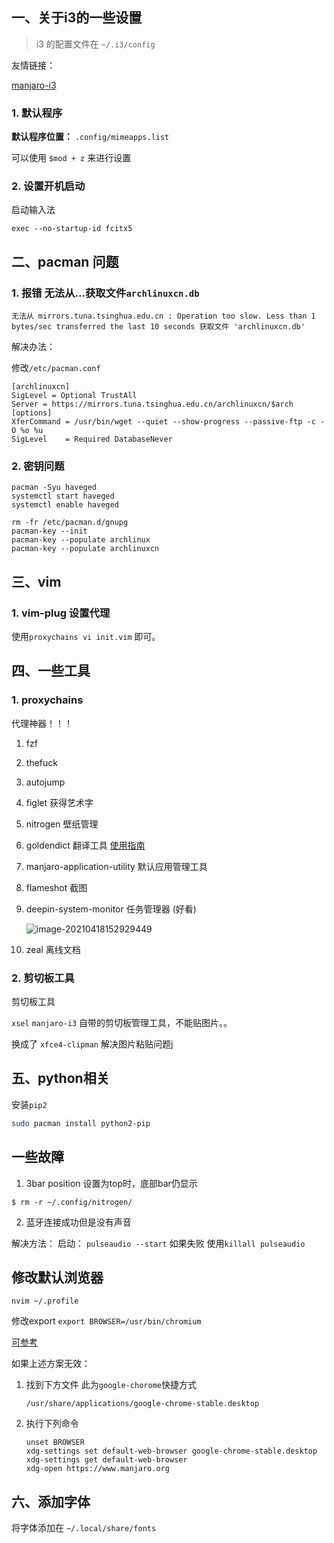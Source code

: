 ## 一、关于i3的一些设置

> i3 的配置文件在 `~/.i3/config`

友情链接：

[manjaro-i3](https://ld246.com/article/1552717494529)

### 1. 默认程序

**默认程序位置：** `.config/mimeapps.list` 



可以使用 `$mod + z` 来进行设置

### 2. 设置开机启动

启动输入法

`exec --no-startup-id fcitx5`



## 二、pacman 问题

### 1. 报错 无法从...获取文件`archlinuxcn.db`

```shell
无法从 mirrors.tuna.tsinghua.edu.cn : Operation too slow. Less than 1 bytes/sec transferred the last 10 seconds 获取文件 'archlinuxcn.db'
```

解决办法：

修改`/etc/pacman.conf`

```shell
[archlinuxcn]
SigLevel = Optional TrustAll
Server = https://mirrors.tuna.tsinghua.edu.cn/archlinuxcn/$arch
[options]
XferCommand = /usr/bin/wget --quiet --show-progress --passive-ftp -c -O %o %u
SigLevel    = Required DatabaseNever
```



### 2. 密钥问题

```shell
pacman -Syu haveged
systemctl start haveged
systemctl enable haveged
 
rm -fr /etc/pacman.d/gnupg
pacman-key --init
pacman-key --populate archlinux
pacman-key --populate archlinuxcn
```

## 三、vim

### 1. vim-plug 设置代理

使用`proxychains vi init.vim` 即可。

## 四、一些工具

### 1. proxychains

代理神器！！！

1. fzf

2. thefuck

3. autojump

4. figlet 获得艺术字

5. nitrogen 壁纸管理

6. goldendict 翻译工具 [使用指南](https://zhuanlan.zhihu.com/p/67156145)

7. manjaro-application-utility 默认应用管理工具

8. flameshot 截图

9. deepin-system-monitor 任务管理器 (好看)

   ![image-20210418152929449](/home/maya/.config/Typora/typora-user-images/image-20210418152929449.png)
   
10. zeal 离线文档

### 2. 剪切板工具

剪切板工具

`xsel` `manjaro-i3` 自带的剪切板管理工具，不能贴图片。。

换成了 `xfce4-clipman` 解决图片粘贴问题j

## 五、python相关

安装`pip2` 

```bash
sudo pacman install python2-pip
```

## 一些故障

1. 3bar position 设置为top时，底部bar仍显示

```shell
$ rm -r ~/.config/nitrogen/
```

2. 蓝牙连接成功但是没有声音

解决方法：
启动： `pulseaudio --start`  如果失败 使用`killall pulseaudio`

## 修改默认浏览器

```shell
nvim ~/.profile
```

修改export `export BROWSER=/usr/bin/chromium`

[可参考](https://www.rockyourcode.com/change-the-default-browser-in-i3-manjaro-linux/)

如果上述方案无效：

1. 找到下方文件 此为`google-chorome`快捷方式

   `/usr/share/applications/google-chrome-stable.desktop`

2. 执行下列命令

   ```shell
   unset BROWSER
   xdg-settings set default-web-browser google-chrome-stable.desktop
   xdg-settings get default-web-browser
   xdg-open https://www.manjaro.org
   ```

## 六、添加字体

将字体添加在 `~/.local/share/fonts` 